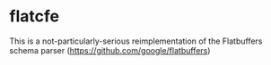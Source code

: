 # flatcfe

This is a not-particularly-serious reimplementation of the Flatbuffers schema parser (https://github.com/google/flatbuffers)
